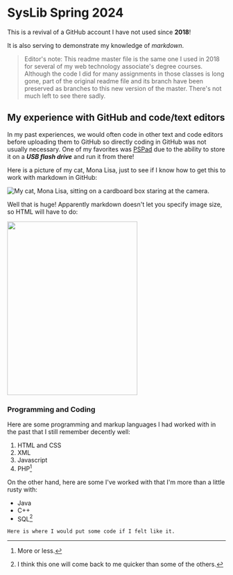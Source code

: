 # SysLib Spring 2024

This is a revival of a GitHub account I have not used since **2018**! 

It is also serving to demonstrate my knowledge of *markdown*.

> Editor's note: This readme master file is the same one I used in 2018 for several of my web technology associate's degree courses.
> Although the code I did for many assignments in those classes is long gone, part of the original readme file and its branch have
> been preserved as branches to this new version of the master. There's not much left to see there sadly.

## My experience with GitHub and code/text editors

In my past experiences, we would often code in other text and code editors before uploading them to GitHub so directly coding in GitHub 
was not usually necessary. One of my favorites was [PSPad](http://www.pspad.com/en/) due to the ability to store it on a ***USB flash drive*** 
and run it from there!

Here is a picture of my cat, Mona Lisa, just to see if I know how to get this to work with markdown in GitHub: 

![My cat, Mona Lisa, sitting on a cardboard box staring at the camera.](https://github.com/Ethonoris/hello-world/assets/44278023/d20fd54c-8a20-49a5-b0d1-b84518890a15)

Well that is huge! Apparently markdown doesn't let you specify image size, so HTML will have to do: 

<img src="https://github.com/Ethonoris/hello-world/assets/44278023/d20fd54c-8a20-49a5-b0d1-b84518890a15" width="300" height="400">

### Programming and Coding

Here are some programming and markup languages I had worked with in the past that I still remember decently well: 

1. HTML and CSS
2. XML
3. Javascript
4. PHP[^1]

On the other hand, here are some I've worked with that I'm more than a little rusty with: 

- Java
- C++
- SQL[^2]

`Here is where I would put some code if I felt like it.`



[^1]: More or less. 
[^2]: I think this one will come back to me quicker than some of the others.
